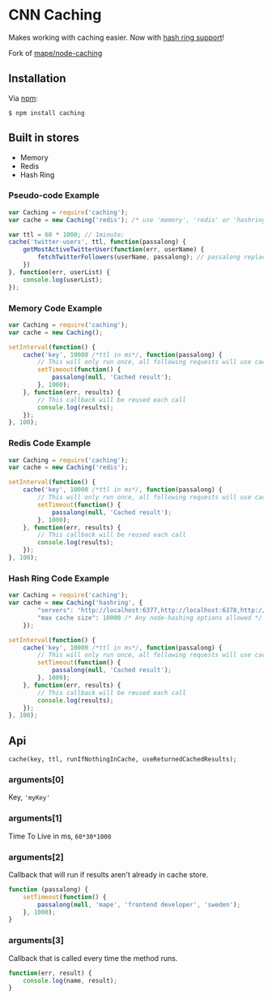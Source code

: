# CNN Caching

Makes working with caching easier. Now with [hash ring support](http://en.wikipedia.org/wiki/Consistent_hashing)!

Fork of [mape/node-caching](https://github.com/mape/node-caching)


## Installation

Via [npm](https://docs.npmjs.com/getting-started/installing-node):

```
$ npm install caching
```


## Built in stores

* Memory
* Redis
* Hash Ring


### Pseudo-code Example

```javascript
var Caching = require('caching');
var cache = new Caching('redis'); /* use 'memory', 'redis' or 'hashring' */

var ttl = 60 * 1000; // 1minute;
cache('twitter-users', ttl, function(passalong) {
    getMostActiveTwitterUser(function(err, userName) {
        fetchTwitterFollowers(userName, passalong); // passalong replaces function(err, userList) {}
    })
}, function(err, userList) {
    console.log(userList);
});
```


### Memory Code Example

```javascript
var Caching = require('caching');
var cache = new Caching();

setInterval(function() {
    cache('key', 10000 /*ttl in ms*/, function(passalong) {
        // This will only run once, all following requests will use cached data.
        setTimeout(function() {
            passalong(null, 'Cached result');
        }, 1000);
    }, function(err, results) {
        // This callback will be reused each call
        console.log(results);
    });
}, 100);
```


### Redis Code Example

```javascript
var Caching = require('caching');
var cache = new Caching('redis');

setInterval(function() {
    cache('key', 10000 /*ttl in ms*/, function(passalong) {
        // This will only run once, all following requests will use cached data.
        setTimeout(function() {
            passalong(null, 'Cached result');
        }, 1000);
    }, function(err, results) {
        // This callback will be reused each call
        console.log(results);
    });
}, 100);
```


### Hash Ring Code Example

```javascript
var Caching = require('caching');
var cache = new Caching('hashring', {
        "servers": 'http://localhost:6377,http://localhost:6378,http://localhost:6379,http://localhost:6380',
        "max cache size": 10000 /* Any node-hashing options allowed */
    });

setInterval(function() {
    cache('key', 10000 /*ttl in ms*/, function(passalong) {
        // This will only run once, all following requests will use cached data.
        setTimeout(function() {
            passalong(null, 'Cached result');
        }, 1000);
    }, function(err, results) {
        // This callback will be reused each call
        console.log(results);
    });
}, 100);
```


## Api

```
cache(key, ttl, runIfNothingInCache, useReturnedCachedResults);
```


### arguments[0]

Key, `'myKey'`


### arguments[1]

Time To Live in ms, `60*30*1000`


### arguments[2]

Callback that will run if results aren't already in cache store.

```javascript
function (passalong) {
    setTimeout(function() {
        passalong(null, 'mape', 'frontend developer', 'sweden');
    }, 1000);
}
```


### arguments[3]

Callback that is called every time the method runs.

```javascript
function(err, result) {
    console.log(name, result);
}
```

